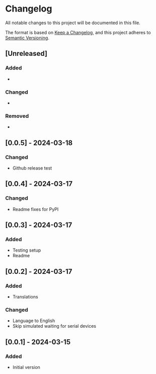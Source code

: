 # Changelog

All notable changes to this project will be documented in this file.

The format is based on [Keep a Changelog](https://keepachangelog.com/en/1.1.0/),
and this project adheres to [Semantic Versioning](https://semver.org/spec/v2.0.0.html).

## [Unreleased]

### Added
-

### Changed
-

### Removed
-

## [0.0.5] - 2024-03-18

### Changed
- Github release test

## [0.0.4] - 2024-03-17

### Changed
- Readme fixes for PyPI

## [0.0.3] - 2024-03-17

### Added
- Testing setup
- Readme

## [0.0.2] - 2024-03-17

### Added
- Translations

### Changed
- Language to English
- Skip simulated waiting for serial devices

## [0.0.1] - 2024-03-15

### Added
- Initial version
